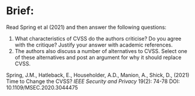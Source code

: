# Brief:

Read Spring et al (2021) and then answer the following questions:

1. What characteristics of CVSS do the authors criticise? Do you agree with the critique? Justify your answer with academic references.
2. The authors also discuss a number of alternatives to CVSS. Select one of these alternatives and post an argument for why it should replace CVSS.

Spring, J.M., Hatleback, E., Householder, A.D., Manion, A., Shick, D., (2021) Time to Change the CVSS? *IEEE Security and Privacy* 19(2): 74-78 DOI: 10.1109/MSEC.2020.3044475
